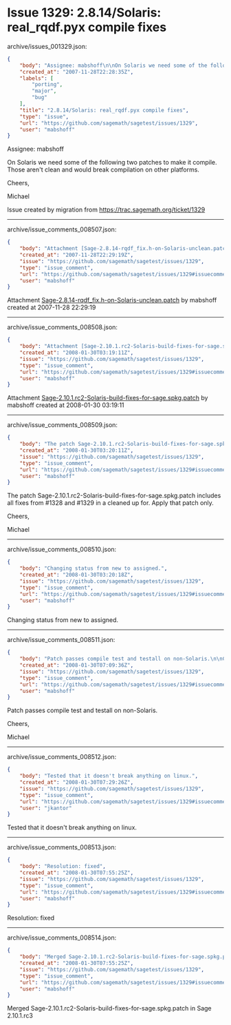 # Issue 1329: 2.8.14/Solaris: real_rqdf.pyx compile fixes

archive/issues_001329.json:
```json
{
    "body": "Assignee: mabshoff\n\nOn Solaris we need some of the following two patches to make it compile. Those aren't clean and would break compilation on other platforms.\n\nCheers,\n\nMichael\n\nIssue created by migration from https://trac.sagemath.org/ticket/1329\n\n",
    "created_at": "2007-11-28T22:28:35Z",
    "labels": [
        "porting",
        "major",
        "bug"
    ],
    "title": "2.8.14/Solaris: real_rqdf.pyx compile fixes",
    "type": "issue",
    "url": "https://github.com/sagemath/sagetest/issues/1329",
    "user": "mabshoff"
}
```
Assignee: mabshoff

On Solaris we need some of the following two patches to make it compile. Those aren't clean and would break compilation on other platforms.

Cheers,

Michael

Issue created by migration from https://trac.sagemath.org/ticket/1329





---

archive/issue_comments_008507.json:
```json
{
    "body": "Attachment [Sage-2.8.14-rqdf_fix.h-on-Solaris-unclean.patch](tarball://root/attachments/some-uuid/ticket1329/Sage-2.8.14-rqdf_fix.h-on-Solaris-unclean.patch) by mabshoff created at 2007-11-28 22:29:19",
    "created_at": "2007-11-28T22:29:19Z",
    "issue": "https://github.com/sagemath/sagetest/issues/1329",
    "type": "issue_comment",
    "url": "https://github.com/sagemath/sagetest/issues/1329#issuecomment-8507",
    "user": "mabshoff"
}
```

Attachment [Sage-2.8.14-rqdf_fix.h-on-Solaris-unclean.patch](tarball://root/attachments/some-uuid/ticket1329/Sage-2.8.14-rqdf_fix.h-on-Solaris-unclean.patch) by mabshoff created at 2007-11-28 22:29:19



---

archive/issue_comments_008508.json:
```json
{
    "body": "Attachment [Sage-2.10.1.rc2-Solaris-build-fixes-for-sage.spkg.patch](tarball://root/attachments/some-uuid/ticket1329/Sage-2.10.1.rc2-Solaris-build-fixes-for-sage.spkg.patch) by mabshoff created at 2008-01-30 03:19:11",
    "created_at": "2008-01-30T03:19:11Z",
    "issue": "https://github.com/sagemath/sagetest/issues/1329",
    "type": "issue_comment",
    "url": "https://github.com/sagemath/sagetest/issues/1329#issuecomment-8508",
    "user": "mabshoff"
}
```

Attachment [Sage-2.10.1.rc2-Solaris-build-fixes-for-sage.spkg.patch](tarball://root/attachments/some-uuid/ticket1329/Sage-2.10.1.rc2-Solaris-build-fixes-for-sage.spkg.patch) by mabshoff created at 2008-01-30 03:19:11



---

archive/issue_comments_008509.json:
```json
{
    "body": "The patch Sage-2.10.1.rc2-Solaris-build-fixes-for-sage.spkg.patch includes all fixes from #1328 and #1329 in a cleaned up for. Apply that patch only.\n\nCheers,\n\nMichael",
    "created_at": "2008-01-30T03:20:11Z",
    "issue": "https://github.com/sagemath/sagetest/issues/1329",
    "type": "issue_comment",
    "url": "https://github.com/sagemath/sagetest/issues/1329#issuecomment-8509",
    "user": "mabshoff"
}
```

The patch Sage-2.10.1.rc2-Solaris-build-fixes-for-sage.spkg.patch includes all fixes from #1328 and #1329 in a cleaned up for. Apply that patch only.

Cheers,

Michael



---

archive/issue_comments_008510.json:
```json
{
    "body": "Changing status from new to assigned.",
    "created_at": "2008-01-30T03:20:18Z",
    "issue": "https://github.com/sagemath/sagetest/issues/1329",
    "type": "issue_comment",
    "url": "https://github.com/sagemath/sagetest/issues/1329#issuecomment-8510",
    "user": "mabshoff"
}
```

Changing status from new to assigned.



---

archive/issue_comments_008511.json:
```json
{
    "body": "Patch passes compile test and testall on non-Solaris.\n\nCheers,\n\nMichael",
    "created_at": "2008-01-30T07:09:36Z",
    "issue": "https://github.com/sagemath/sagetest/issues/1329",
    "type": "issue_comment",
    "url": "https://github.com/sagemath/sagetest/issues/1329#issuecomment-8511",
    "user": "mabshoff"
}
```

Patch passes compile test and testall on non-Solaris.

Cheers,

Michael



---

archive/issue_comments_008512.json:
```json
{
    "body": "Tested that it doesn't break anything on linux.",
    "created_at": "2008-01-30T07:29:26Z",
    "issue": "https://github.com/sagemath/sagetest/issues/1329",
    "type": "issue_comment",
    "url": "https://github.com/sagemath/sagetest/issues/1329#issuecomment-8512",
    "user": "jkantor"
}
```

Tested that it doesn't break anything on linux.



---

archive/issue_comments_008513.json:
```json
{
    "body": "Resolution: fixed",
    "created_at": "2008-01-30T07:55:25Z",
    "issue": "https://github.com/sagemath/sagetest/issues/1329",
    "type": "issue_comment",
    "url": "https://github.com/sagemath/sagetest/issues/1329#issuecomment-8513",
    "user": "mabshoff"
}
```

Resolution: fixed



---

archive/issue_comments_008514.json:
```json
{
    "body": "Merged Sage-2.10.1.rc2-Solaris-build-fixes-for-sage.spkg.patch in Sage 2.10.1.rc3",
    "created_at": "2008-01-30T07:55:25Z",
    "issue": "https://github.com/sagemath/sagetest/issues/1329",
    "type": "issue_comment",
    "url": "https://github.com/sagemath/sagetest/issues/1329#issuecomment-8514",
    "user": "mabshoff"
}
```

Merged Sage-2.10.1.rc2-Solaris-build-fixes-for-sage.spkg.patch in Sage 2.10.1.rc3
